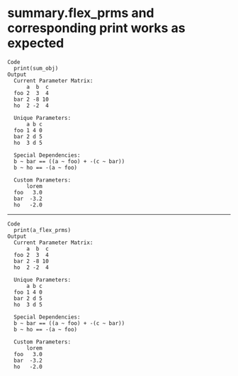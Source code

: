 # summary.flex_prms and corresponding print works as expected

    Code
      print(sum_obj)
    Output
      Current Parameter Matrix:
          a  b  c
      foo 2  3  4
      bar 2 -8 10
      ho  2 -2  4
      
      Unique Parameters:
          a b c
      foo 1 4 0
      bar 2 d 5
      ho  3 d 5
      
      Special Dependencies:
      b ~ bar == ((a ~ foo) + -(c ~ bar))
      b ~ ho == -(a ~ foo)
      
      Custom Parameters:
          lorem
      foo   3.0
      bar  -3.2
      ho   -2.0
      

---

    Code
      print(a_flex_prms)
    Output
      Current Parameter Matrix:
          a  b  c
      foo 2  3  4
      bar 2 -8 10
      ho  2 -2  4
      
      Unique Parameters:
          a b c
      foo 1 4 0
      bar 2 d 5
      ho  3 d 5
      
      Special Dependencies:
      b ~ bar == ((a ~ foo) + -(c ~ bar))
      b ~ ho == -(a ~ foo)
      
      Custom Parameters:
          lorem
      foo   3.0
      bar  -3.2
      ho   -2.0
      

